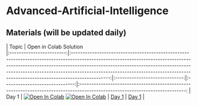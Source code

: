 # Advanced-Artificial-Intelligence

## Materials (will be updated daily)

|          Topic           |                                                                                                                                                              Open in Colab                                                                                                                                                                                                           Solution                                                     
|:------------------------:|:----------------------------------------------------------------------------------------------------------------------------------------------------------------------------------------------------------------------------------------------------------------------------------------------------------------------------------------:|:-----------------------------:|:------------------------------:|:---------------------------------------------------------------------------------------------------------------------------:
| Day 1 |                                                                                   [![Open In Colab](https://colab.research.google.com/assets/colab-badge.svg)](https://colab.research.google.com/drive/1ZVcPLTEnVLh4emltf31j0oefwB0Y0lgy?usp=sharing)  [![Open In Colab](https://colab.research.google.com/assets/colab-badge.svg)](https://colab.research.google.com/drive/1ZVcPLTEnVLh4emltf31j0oefwB0Y0lgy?usp=sharing)                                                                                                                  | [Day 1]() | [Day 1]() | 

